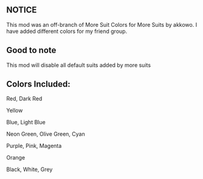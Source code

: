 ## NOTICE
This mod was an off-branch of More Suit Colors for More Suits by akkowo. I have added different colors for my friend group.

## Good to note
This mod will disable all default suits added by more suits

## Colors Included:
Red, Dark Red

Yellow

Blue, Light Blue

Neon Green, Olive Green, Cyan

Purple, Pink, Magenta

Orange

Black, White, Grey
